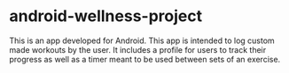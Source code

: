 # android-wellness-project
This is an app developed for Android. This app is intended to log custom made workouts by the user. It includes a profile for users to track their progress as well as a timer meant to be used between sets of an exercise.
